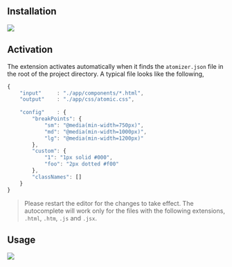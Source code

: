 ## Installation

![](http://res.cloudinary.com/dw9fem4ki/image/upload/c_mfit,q_100,w_1000/v1459669769/installation_iscrel.gif)

## Activation

The extension activates automatically when it finds the `atomizer.json` file in the root of the project directory. A typical file looks like the following,

```js
{
    "input"     : "./app/components/*.html",
    "output"    : "./app/css/atomic.css",
    
    "config"    : {
        "breakPoints": {
            "sm": "@media(min-width=750px)",
            "md": "@media(min-width=1000px)",
            "lg": "@media(min-width=1200px)"
        },
        "custom": {
            "1": "1px solid #000",
            "foo": "2px dotted #f00"
        },
        "classNames": []
    }    
}
```

> Please restart the editor for the changes to take effect. The autocomplete will work only for the files with the following extensions, `.html`, `.htm`, `.js` and `.jsx`.

## Usage

![](http://res.cloudinary.com/dw9fem4ki/image/upload/v1459669466/usage_mtx65l.gif)